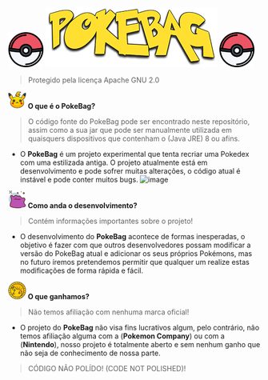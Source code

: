 <img src="Images/pokebola_two.png" width="70" height="70"> <img src="Images/pokebag_logo.png"> <img src="Images/pokebola_two.png" width="70" height="70">
> Protegido pela licença Apache GNU 2.0

<img src="Images/pikachu.png" width="35" height="35"> **O que é o PokeBag?**
> O código fonte do PokeBag pode ser encontrado neste repositório, assim como a sua jar que pode ser manualmente utilizada em quaisquers dispositivos que contenham o (Java JRE) 8 ou afins.
- O **PokeBag** é um projeto experimental que tenta recriar uma Pokedex com uma estilizada antiga. O projeto atualmente está em desenvolvimento e pode sofrer muitas alterações, o código atual é instável e pode conter muitos bugs.
![image](https://github.com/TioStitch/PokeBag-Java/assets/87840489/6a8235e8-602e-45e1-9a24-c550818c64f1)

<img src="Images/avatar.png" width="35" height="35"> **Como anda o desenvolvimento?**
> Contém informações importantes sobre o projeto!
- O desenvolvimento do **PokeBag** acontece de formas inesperadas, o objetivo é fazer com que outros desenvolvedores possam modificar a versão do PokeBag atual e adicionar os seus próprios Pokémons, mas no futuro íremos pretendemos permitir que qualquer um realize estas modificações de forma rápida e fácil.

<img src="Images/pokecoin.png" width="35" height="35"> **O que ganhamos?**
> Não temos afiliação com nenhuma marca oficial!
- O projeto do **PokeBag** não visa fins lucrativos algum, pelo contrário, não temos afiliação alguma com a (**Pokemon Company**) ou com a (**Nintendo**), nosso projeto é totalmente aberto e sem nenhum ganho que não seja de conhecimento de nossa parte.



> CÓDIGO NÃO POLÍDO! (CODE NOT POLISHED)!
